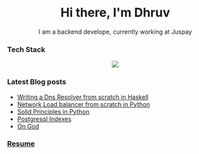 <h1 align="center">Hi there, I'm Dhruv </h1>
<p align="center">I am a backend develope, currently working at Juspay </p>

### Tech Stack
<p align="center">
  <a href="#">
    <img src="https://skillicons.dev/icons?i=go,python,django,flask,javascript,nodejs,haskell,postgresql,mongodb,linux,aws,kubernetes,docker,jenkins"/>
  </a>
</p>


### Latest Blog posts
<!-- BLOG-POST-LIST:START -->
- [Writing a Dns Resolver from scratch in Haskell](https://dhruv.fyi/posts/dns-resolver-from-scratch-in-haskell/)
- [Network Load balancer from scratch in Python](https://dhruv.fyi/posts/load-balancer-python/)
- [Solid Principles in Python](https://dhruv.fyi/posts/solid-principles/)
- [Postgresql Indexes](https://dhruv.fyi/posts/postgresql-indexes/)
- [On God](https://dhruv.fyi/private/on-god/)
<!-- BLOG-POST-LIST:END -->

### [Resume](https://dhruv.fyi/resume)
